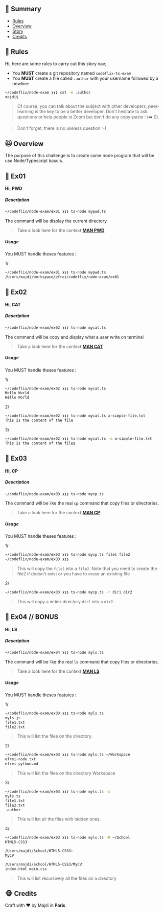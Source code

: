 ## <a name='TOC'>🐼 Summary</a>

* [Rules](#rules)
* [Overview](#overview)
* [Story](#story)
* [Credits](#credits)

## <a name='overview'>🦊 Rules</a>

Hi, here are some rules to carry out this story oav;

* You **MUST** create a git repository named `codeflix-ts-exam`
* You **MUST** create a file called `.author` with your username followed by a newline:

```sh
~/codeflix/node-exam ❯❯❯ cat -e .author
majdi$
```

> Of course, you can talk about the subject with other developers, peer-learning is
> the key to be a better developer. Don't hesitate to ask questions or help people in Zoom but don't do any copy-paste ! (➡️ 0).

> Don't forget, there is no useless question :-)

## <a name='overview'>🐱 Overview</a>

The purpose of this challenge is to create some node program that will be use Node/Typescript bascis.

## <a name='ex01'>🐨 Ex01</a>

#### Hi, PWD

##### Description

```sh
~/codeflix/node-exam/ex01 ❯❯❯ ts-node mypwd.ts
```

The command will be display the current directory

> Take a look here for the context [**MAN PWD**](http://www.linux-france.org/article/man-fr/man1/pwd-1.html)

##### Usage

You MUST handle theses features : 

1/

```sh
~/codeflix/node-exam/ex01 ❯❯❯ ts-node mypwd.ts
/Users/majdi/workspace/efrei/codeflix/node-exam/ex01
```

## <a name='ex02'>🐨 Ex02</a>

#### Hi, CAT

##### Description

```sh
~/codeflix/node-exam/ex02 ❯❯❯ ts-node mycat.ts
```

The command will be copy and display what a user write on terminal

> Take a look here for the context [**MAN CAT**](http://www.linux-france.org/article/man-fr/man1/cat-1.html)

##### Usage

You MUST handle theses features : 

1/

```sh
~/codeflix/node-exam/ex02 ❯❯❯ ts-node mycat.ts
Hello World
Hello World
```

2/

```sh
~/codeflix/node-exam/ex02 ❯❯❯ ts-node mycat.ts a-simple-file.txt
This is the content of the file
```

3/

```sh
~/codeflix/node-exam/ex02 ❯❯❯ ts-node mycat.ts -e a-simple-file.txt
This is the content of the file$
```


## <a name='ex03'>🐨 Ex03</a>

#### Hi, CP

##### Description

```sh
~/codeflix/node-exam/ex03 ❯❯❯ ts-node mycp.ts
```

The command will be like the real `cp` command that copy files or directories.

> Take a look here for the context [**MAN CP**](http://www.linux-france.org/article/man-fr/man1/cp-1.html)

##### Usage

You MUST handle theses features : 

1/

```sh
~/codeflix/node-exam/ex03 ❯❯❯ ts-node mycp.ts file1 file2
~/codeflix/node-exam/ex03 ❯❯❯
```

> This will copy the `file1` into a `file2`.
> Note that you need to create the file2 if doesn't exist or you have to erase an existing file

2/

```sh
~/codeflix/node-exam/ex03 ❯❯❯ ts-node mycp.ts -r dir1 dir2
```

> This will copy a entier directory `dir1` into a `dir2`.

## <a name='ex04'>🐨 Ex04 // BONUS</a>

#### Hi, LS

##### Description

```sh
~/codeflix/node-exam/ex04 ❯❯❯ ts-node myls.ts
```

The command will be like the real `ls` command that copy files or directories.

> Take a look here for the context [**MAN LS**](http://www.linux-france.org/article/man-fr/man1/ls-1.html)

##### Usage

You MUST handle theses features : 

1/

```sh
~/codeflix/node-exam/ex03 ❯❯❯ ts-node myls.ts
myls.js
file1.txt
file2.txt
```

> This will list the files on the directory.

2/

```sh
~/codeflix/node-exam/ex03 ❯❯❯ ts-node myls.ts ~/Workspace
efrei-node.txt
efrei-python.md
```

> This will list the files on the directory Workspace

3/

```sh
~/codeflix/node-exam/ex03 ❯❯❯ ts-node myls.ts -a
myls.ts
file1.txt
file2.txt
.author
```

> This will list all the files with hidden ones.

4/

```sh
~/codeflix/node-exam/ex03 ❯❯❯ ts-node myls.ts -R ~/School
HTML5-CSS3

/Users/majdi/School/HTML5-CSS3:
MyCV

/Users/majdi/School/HTML5-CSS3/MyCV:
index.html main.css
```

> This will list recursively all the files on a directory

## <a name='credits'>🐵 Credits</a>

Craft with :heart: by Majdi in **Paris**.
